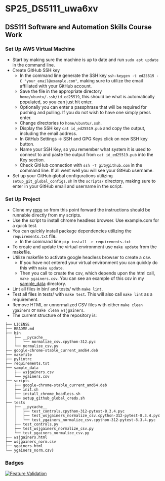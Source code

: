 # SP25_DS5111_uwa6xv
## DS5111 Software and Automation Skills Course Work
### Set Up AWS Virtual Machine
* Start by making sure the machine is up to date and run `sudo apt update` in the command line.
* Create GitHub SSH key 
	* In the command line generate the SSH key  `ssh-keygen -t ed25519 -C "your_email@example.com"`, making sure to utilize the email affiliated with your GitHub account.
	* Save the file in the appropriate directory `home/ubuntu/.ssh/id_ed25519`, this should be what is automatically populated, so you can just hit enter.
	* Optionally you can enter a passphrase that will be required for pushing and pulling. If you do not wish to have one simply press enter.
	* Change directories to `home/ubuntu/.ssh`.
	* Display the SSH key `cat id_ed25519.pub` and copy the output, including the email address. 
	* In GitHub Settings -> SSH and GPG Keys click on new SSH key button.
	* Name your SSH Key, so you remember what system it is used to connect to and paste the output from `cat id_ed25519.pub` into the Key section. 
	* Check GitHub connection with `ssh -T git@github.com` in the command line. If all went well you will see your GitHub username.  
* Set up your GitHub global configurations utilizing `setup_git_global_configs.sh` in the `scripts/` directory, making sure to enter in your GitHub email and username in the script. 
### Set Up Project
* Clone my [repo](https://github.com/AlannaHazlett/SP25_DS5111_uwa6xv) so from this point forward the instructions should be runnable directly from my scripts.
* Use the script to install chrome headless browser.  Use example.com for a quick test.
* You can quickly install package dependencies utilizing the  `requirements.txt` file. 
	* In the command line `pip install -r requirements.txt` 
* To create and update the virtual environment use `make update` from the makefile. 
* Utilize makefile to activate google headless browser to create a csv.
	* If you have not entered your virtual environment you can quickly do this with `make update`.
	* Then you call to create the csv, which depends upon the html call,  `make ygainers.csv`. You can see an example of this csv in my [sample_data](https://github.com/AlannaHazlett/SP25_DS5111_uwa6xv/tree/main/sample_data) directory. 
* Lint all files in bin/ and tests/ with `make lint`.
* Test all files in tests/ with `make test`. This will also call `make lint` as a requirement. 
* Remove HTML or unnormalized CSV files with either `make clean ygainers` or `make clean wsjgainers`. 
* The current structure of the repository is:

```
├── LICENSE
├── README.md
├── bin
│   ├── __pycache__
│   │   └── normalize_csv.cpython-312.pyc
│   └── normalize_csv.py
├── google-chrome-stable_current_amd64.deb
├── makefile
├── pylintrc
├── requirements.txt
├── sample_data
│   ├── wsjgainers.csv
│   └── ygainers.csv
├── scripts
│   ├── google-chrome-stable_current_amd64.deb
│   ├── init.sh
│   ├── install_chrome_headless.sh
│   └── setup_github_global_creds.sh
├── tests
│   ├── __pycache__
│   │   ├── test_controls.cpython-312-pytest-8.3.4.pyc
│   │   ├── test_wsjgainers_normalize_csv.cpython-312-pytest-8.3.4.pyc
│   │   └── test_ygainers_normalize_csv.cpython-312-pytest-8.3.4.pyc
│   ├── test_controls.py
│   ├── test_wsjgainers_normalize_csv.py
│   └── test_ygainers_normalize_csv.py
├── wsjgainers.html
├── wsjgainers_norm.csv
├── ygainers.html
└── ygainers_norm.csv)
```

### Badges
[![Feature Validation](https://github.com/AlannaHazlett/SP25_DS5111_uwa6xv/actions/workflows/validations.yml/badge.svg?branch=LAB-03_csv_normalizer&event=push)](https://github.com/AlannaHazlett/SP25_DS5111_uwa6xv/actions/workflows/validations.yml)
